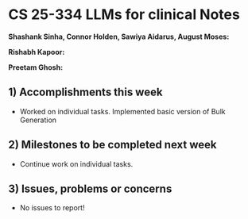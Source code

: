 # CS 25-334 LLMs for clinical Notes
**Shashank Sinha, Connor Holden, Sawiya Aidarus, August Moses:**

**Rishabh Kapoor:**

**Preetam Ghosh:**

## 1) Accomplishments this week ##
   - Worked on individual tasks. Implemented basic version of Bulk Generation
## 2) Milestones to be completed next week ##
   - Continue work on individual tasks.
## 3) Issues, problems or concerns ##
   - No issues to report!

